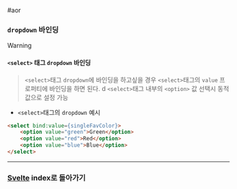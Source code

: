 #aor 
### `dropdown` 바인딩
>[!warning]
>#### `<select>` 태그 `dropdown` 바인딩
>
>>`<select>`태그 `dropdown`에 바인딩을 하고싶을 경우 `<select>`태그의 `value` 프로퍼티에 바인딩을 하면 된다.
>>d
>>`<select>`태그 내부의 `<option>` 값 선택시 동적 값으로 설정 가능

- `<select>`태그의 `dropdown` 예시
```html
<select bind:value={singleFavColor}>
	<option value="green">Green</option>
	<option value="red">Red</option>
	<option value="blue">Blue</option>
</select>
```
---
### [Svelte](../../../Dev-Index/Svelte.md) index로 돌아가기